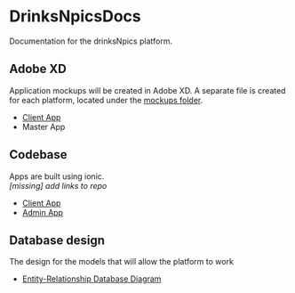 # DrinksNpicsDocs
Documentation for the drinksNpics platform.

## Adobe XD
Application mockups will be created in Adobe XD. A separate file is created for each platform, located under the [mockups folder](mockups/). 
 
* [Client App](mockups/drinksNpics.xd)
* Master App

## Codebase

Apps are built using ionic.  
*[missing] add links to repo*  

* [Client App](https://github.com/drinksnpics/DrinksNPics) 
* [Admin App](https://github.com/drinksnpics/DrinksNPicsAdmin)

## Database design

The design for the models that will allow the platform to work

* [Entity-Relationship Database Diagram](https://www.lucidchart.com/documents/edit/83da63e6-f10b-4f10-96ee-d0c1b3cb7ccb/0?shared=true&)
